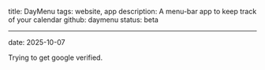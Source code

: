 title: DayMenu
tags: website, app
description: A menu-bar app to keep track of your calendar
github: daymenu
status: beta

---
date: 2025-10-07

Trying to get google verified.
